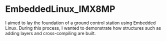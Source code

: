 # EmbeddedLinux_IMX8MP

I aimed to lay the foundation of a ground control station using Embedded Linux. During this process, I wanted to demonstrate how structures such as adding layers and 
cross-compiling are built.
